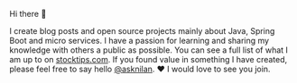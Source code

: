 Hi there 👋

I create blog posts and open source projects mainly about Java, Spring Boot and micro services.  I have a passion for learning and sharing my knowledge with others a public as possible.  You can see a full list of what I am up to on [stocktips.com](stacktips.com).  If you found value in something I have created, please feel free to say hello [@asknilan](https://twitter.com/asknilan). ♥ I would love to see you join.

<!--
**npanigrahy/npanigrahy** is a ✨ _special_ ✨ repository because its `README.md` (this file) appears on your GitHub profile.

Here are some ideas to get you started:

- 🔭 I’m currently working on ...
- 🌱 I’m currently learning ...
- 👯 I’m looking to collaborate on ...
- 🤔 I’m looking for help with ...
- 💬 Ask me about ...
- 📫 How to reach me: ...
- 😄 Pronouns: ...
- ⚡ Fun fact: ...
-->
